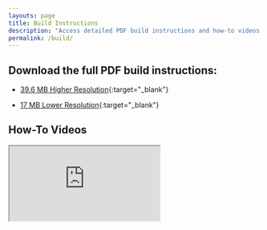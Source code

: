 ```yaml
---
layouts: page
title: Build Instructions
description: "Access detailed PDF build instructions and how-to videos for assembling your Q-Tune guitar tuner pedal kit with step-by-step guidance."
permalink: /build/
---
```


## Download the full PDF build instructions:

- [39.6 MB Higher Resolution](/assets/build/Q-Tune-Build-Instructions-1.0.4.pdf){:target="_blank"}

- [17 MB Lower Resolution](/assets/build/Q-Tune-Build-Instructions-Lower-Res-1.0.4.pdf){:target="_blank"}

## How-To Videos

<div class="embed-container">
  <iframe
    src="https://www.youtube.com/embed/bvPk-TBj-Ws"
    allowfullscreen>
  </iframe>
</div>

